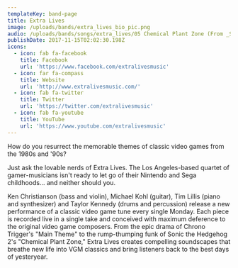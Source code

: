 ```yaml
---
templateKey: band-page
title: Extra Lives
image: /uploads/bands/extra_lives_bio_pic.png
audio: /uploads/bands/songs/extra_lives/05 Chemical Plant Zone (From _Sonic the Hedgehog 2_).mp3
publishDate: 2017-11-15T02:02:30.198Z
icons:
  - icon: fab fa-facebook
    title: Facebook
    url: 'https://www.facebook.com/extralivesmusic'
  - icon: far fa-compass
    title: Website
    url: 'http://www.extralivesmusic.com/'
  - icon: fab fa-twitter
    title: Twitter
    url: 'https://twitter.com/extralivesmusic'
  - icon: fab fa-youtube
    title: YouTube
    url: 'https://www.youtube.com/extralivesmusic'
---
```

How do you resurrect the memorable themes of classic video games from the 1980s and '90s?

Just ask the lovable nerds of Extra Lives. The Los Angeles-based quartet of gamer-musicians isn't ready to let go of their Nintendo and Sega childhoods... and neither should you.

Ken Christianson (bass and violin), Michael Kohl (guitar), Tim Lillis (piano and synthesizer) and Taylor Kennedy (drums and percussion) release a new performance of a classic video game tune every single Monday. Each piece is recorded live in a single take and conceived with maximum deference to the original video game composers. From the epic drama of Chrono Trigger's "Main Theme" to the rump-thumping funk of Sonic the Hedgehog 2's "Chemical Plant Zone," Extra Lives creates compelling soundscapes that breathe new life into VGM classics and bring listeners back to the best days of yesteryear.
